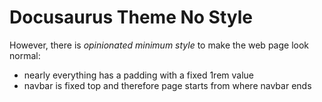 # Docusaurus Theme No Style

However, there is _opinionated minimum style_ to make the web page look normal:

- nearly everything has a padding with a fixed 1rem value
- navbar is fixed top and therefore page starts from where navbar ends

